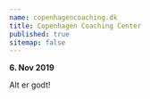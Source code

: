 ```yaml
---
name: copenhagencoaching.dk
title: Copenhagen Coaching Center
published: true
sitemap: false
---
```

**6. Nov 2019**

Alt er godt!